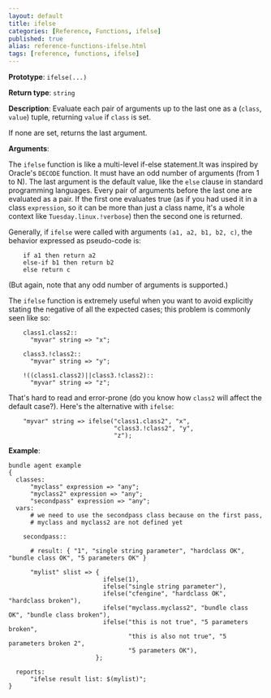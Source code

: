 ```yaml
---
layout: default
title: ifelse
categories: [Reference, Functions, ifelse]
published: true
alias: reference-functions-ifelse.html
tags: [reference, functions, ifelse]
---
```


**Prototype**: `ifelse(...)`

**Return type**: `string`

**Description**: Evaluate each pair of arguments up to the last one as a (`class`, `value`) tuple, returning `value` if `class` is set.

If none are set, returns the last argument.

**Arguments**:

The `ifelse` function is like a multi-level if-else statement.It was
inspired by Oracle's `DECODE` function. It must have an odd number of
arguments (from 1 to N). The last argument is the default value, like
the `else` clause in standard programming languages. Every pair of
arguments before the last one are evaluated as a pair. If the first
one evaluates true (as if you had used it in a class `expression`, so
it can be more than just a class name, it's a whole context like
`Tuesday.linux.!verbose`) then the second one is returned.

Generally, if `ifelse` were called with arguments `(a1, a2, b1,
b2, c)`, the behavior expressed as pseudo-code is:

```
    if a1 then return a2
    else-if b1 then return b2
    else return c
```

(But again, note that any odd number of arguments is supported.)

The `ifelse` function is extremely useful when you want to avoid
explicitly stating the negative of all the expected cases; this
problem is commonly seen like so:

```cf3
    class1.class2::
      "myvar" string => "x";

    class3.!class2::
      "myvar" string => "y";

    !((class1.class2)||class3.!class2)::
      "myvar" string => "z";
```

That's hard to read and error-prone (do you know how `class2` will
affect the default case?).  Here's the alternative with `ifelse`:

```cf3
    "myvar" string => ifelse("class1.class2", "x",
                             "class3.!class2", "y",
                             "z");
```


**Example**:

```cf3
bundle agent example
{     
  classes:
      "myclass" expression => "any";
      "myclass2" expression => "any";
      "secondpass" expression => "any";
  vars:
      # we need to use the secondpass class because on the first pass,
      # myclass and myclass2 are not defined yet

    secondpass::

      # result: { "1", "single string parameter", "hardclass OK", "bundle class OK", "5 parameters OK" }

      "mylist" slist => {
                          ifelse(1),
                          ifelse("single string parameter"),
                          ifelse("cfengine", "hardclass OK", "hardclass broken"),
                          ifelse("myclass.myclass2", "bundle class OK", "bundle class broken"),
                          ifelse("this is not true", "5 parameters broken",
                                 "this is also not true", "5 parameters broken 2",
                                 "5 parameters OK"),
                        };

  reports:
      "ifelse result list: $(mylist)";
}
```
